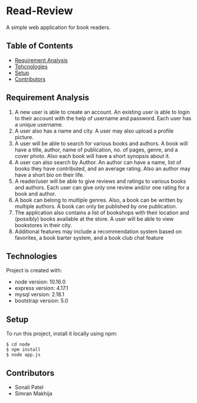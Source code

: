 # Read-Review

A simple web application for book readers.

## Table of Contents
* [Requirement Analysis](#requirement-analysis)
* [Tehcnologies](#technologies)
* [Setup](#setup)
* [Contributors](#contributors)

## Requirement Analysis
1. A new user is able to create an account. An existing user is able to login to their account with the help of username and password. Each user has a unique username.
2. A user also has a name and city. A user may also upload a profile picture.
3. A user will be able to search for various books and authors. A book will have a title, author, name of publication, no. of pages, genre, and a cover photo. Also each book will have a short synopsis about it.
4. A user can also search by Author. An author can have a name, list of books they have contributed, and an average rating. Also an author may have a short bio on their life.
5. A reader/user will be able to give reviews and ratings to various books and authors. Each user can give only one review and/or one rating for a book and author.
6. A book can belong to multiple genres. Also, a book can be written by multiple authors. A book can only be published by one publication.
7. The application also contains a list of bookshops with their location and (possibly) books available at the store. A user will be able to view bookstores in their city.
8. Additional features may include a recommendation system based on favorites, a book barter system, and a book club chat feature

## Technologies
Project is created with:
* node version: 10.16.0
* express version: 4.17.1
* mysql version: 2.18.1
* bootstrap version: 5.0 

## Setup
To run this project, install it locally using npm:

```
$ cd node
$ npm install
$ node app.js
```
## Contributors
* Sonali Patel
* Simran Makhija
